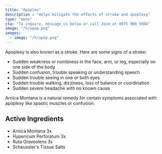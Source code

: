 ```yaml
---
title: "Apoplex"
description : "Helps mitigate the effects of stroke and apoplexy"
type: "menu"
cta: "To inquire, message us below or call Jose at 0975 908 9984"
image: "/h/apop.png"
images:
  - image: "/h/apop.png"
---
```



Apoplexy is also known as a stroke. Here are some signs of a stroke:

- Sudden weakness or numbness in the face, arm, or leg, especially on one side of the body
- Sudden confusion, trouble speaking or understanding speech
- Sudden trouble seeing in one or both eyes
- Sudden trouble walking, dizziness, loss of balance or coordination
- Sudden severe headache with no known cause

Arnica Montana is a natural remedy for certain symptoms associated with apoplexy like spastic muscles or confusion.



## Active Ingredients 

- Arnica Montana 3x
- Hypericum Perforatum 3x
- Ruta Graveolens 3x
- Scheussler's Tissue Salts





